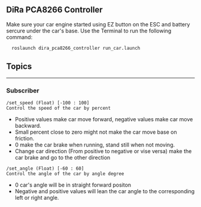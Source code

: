 ## DiRa PCA8266 Controller
Make sure your car engine started using EZ button on the ESC and battery sercure under the car's base.
Use the Terminal to run the following command:
```
  roslaunch dira_pca8266_controller run_car.launch
```
## Topics
---
### Subscriber
```
/set_speed (Float) [-100 : 100]
Control the speed of the car by percent
```
* Positive values make car move forward, negative values make car move backward.
* Small percent close to zero might not make the car move base on friction.
* 0 make the car brake when running, stand still when not moving.
* Change car direction (From positive to negative or vise versa) make the car brake and go to the other direction
```
/set_angle (Float) [-60 : 60]
Control the angle of the car by angle degree
```
* 0 car's angle will be in straight forward positon
* Negative and positive values will lean the car angle to the corresponding left or right angle.
